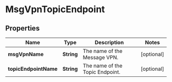 
# MsgVpnTopicEndpoint

## Properties
Name | Type | Description | Notes
------------ | ------------- | ------------- | -------------
**msgVpnName** | **String** | The name of the Message VPN. |  [optional]
**topicEndpointName** | **String** | The name of the Topic Endpoint. |  [optional]




